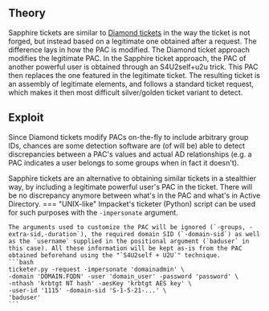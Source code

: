 ## Theory
Sapphire tickets are similar to [Diamond tickets](./Diamond%20tickets.md) in the way the ticket is not forged, but instead based on a legitimate one obtained after a request. The difference lays in how the PAC is modified. The Diamond ticket approach modifies the legitimate PAC. In the Sapphire ticket approach, the PAC of another powerful user is obtained through an S4U2self+u2u trick. This PAC then replaces the one featured in the legitimate ticket. The resulting ticket is an assembly of legitimate elements, and follows a standard ticket request, which makes it then most difficult silver/golden ticket variant to detect.
## Exploit
Since Diamond tickets modify PACs on-the-fly to include arbitrary group IDs, chances are some detection software are (of will be) able to detect discrepancies between a PAC's values and actual AD relationships (e.g. a PAC indicates a user belongs to some groups when in fact it doesn't).

Sapphire tickets are an alternative to obtaining similar tickets in a stealthier way, by including a legitimate powerful user's PAC in the ticket. There will be no discrepancy anymore between what's in the PAC and what's in Active Directory.
=== "UNIX-like"
    Impacket's ticketer (Python) script can be used for such purposes with the `-impersonate` argument.

    The arguments used to customize the PAC will be ignored (`-groups, -extra-sid,-duration`), the required domain SID (`-domain-sid`) as well as the `username` supplied in the positional argument (`baduser` in this case). All these information will be kept as-is from the PAC obtained beforehand using the "`S4U2self + U2U`" technique.
    ```bash
    ticketer.py -request -impersonate 'domainadmin' \
    -domain 'DOMAIN.FQDN' -user 'domain_user' -password 'password' \
    -nthash 'krbtgt NT hash' -aesKey 'krbtgt AES key' \
    -user-id '1115' -domain-sid 'S-1-5-21-...' \
    'baduser'
    ```